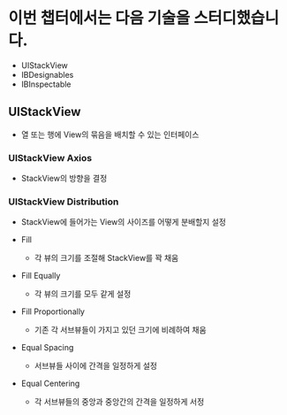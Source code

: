 # 이번 챕터에서는 다음 기술을 스터디했습니다.

- UIStackView
- IBDesignables
- IBInspectable

## UIStackView

- 열 또는 행에 View의 묶음을 배치할 수 있는 인터페이스

### UIStackView Axios

- StackView의 방향을 결정

### UIStackView Distribution

- StackView에 들어가는 View의 사이즈를 어떻게 분배할지 설정

- Fill
  + 각 뷰의 크기를 조절해 StackView를 꽉 채움
- Fill Equally
  + 각 뷰의 크기를 모두 같게 설정
- Fill Proportionally
  + 기존 각 서브뷰들이 가지고 있던 크기에 비례하여 채움
- Equal Spacing
  + 서브뷰들 사이에 간격을 일정하게 설정
- Equal Centering
  + 각 서브뷰들의 중앙과 중앙간의 간격을 일정하게 서정